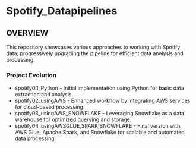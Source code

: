 # Spotify_Datapipelines
## OVERVIEW
This repository showcases various approaches to working with Spotify data, progressively upgrading the pipeline for efficient data analysis and processing.
### Project Evolution
- spotify0.1_Python - Initial implementation using Python for basic data extraction and analysis.
- spotify02_usingAWS - Enhanced workflow by integrating AWS services for cloud-based processing.
- spotify03_usingAWS_SNOWFLAKE - Leveraging Snowflake as a data warehouse for optimized querying and storage.
- spotify04_usingAWSGLUE,SPARK,SNOWFLAKE - Final version with AWS Glue, Apache Spark, and Snowflake for scalable and automated data processing.
